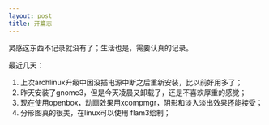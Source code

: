 ```yaml
---
layout: post
title: 开篇志
---
```


灵感这东西不记录就没有了；生活也是，需要认真的记录。

最近几天：

1. 上次archlinux升级中因没插电源中断之后重新安装，比以前好用多了；
2. 昨天安装了gnome3，但是今天凌晨又卸载了，还是不喜欢厚重的感觉；
3. 现在使用openbox，动画效果用xcompmgr，阴影和淡入淡出效果还能接受；
4. 分形图真的很美，在linux可以使用 flam3绘制；

